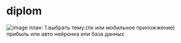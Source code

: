 # diplom
![image](https://github.com/aborinada/diplom/assets/97913101/a3309ab2-047a-4a4e-a26e-1ea6f3e7e1ac)
план:
1.выбрать тему:(пк или мобильное приложжение)
 прибыль или авто
 нейронка или база данных
